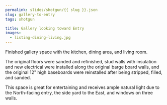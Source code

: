 ```yaml
---
permalink: slides/shotgun/{{ slug }}.json
slug: gallery-to-entry
tags: shotgun

title: Gallery looking toward Entry
images:
  - listing-dining-living.jpg
---
```

Finished gallery space with the kitchen, dining area, and living room.

The original floors were sanded and refinished, stud walls with insulation and new electrical were installed along the original barge board walls, and the original 12" high baseboards were reinstalled after being stripped, filled, and sanded.

This space is great for entertaining and receives ample natural light due to the North-facing entry, the side yard to the East, and windows on three walls.